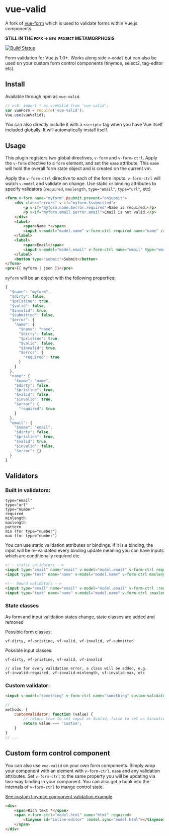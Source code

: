 # vue-valid

A fork of [vue-form](https://fergaldoyle/vue-form) which is used to validate forms within Vue.js components.

**STILL IN THE `FORK` -> `NEW PROJECT` METAMORPHOSIS**

[![Build Status](https://semaphoreci.com/api/v1/optick/vue-valid/branches/master/badge.svg)](https://semaphoreci.com/optick/vue-valid)

Form validation for Vue.js 1.0+. Works along side `v-model` but can also be used on your custom form control components (tinymce, select2, tag-editor etc).

## Install

Available through npm as `vue-valid`.

```javascript
// es6: import * as vueValid from 'vue-valid';
var vueForm = require('vue-valid');
Vue.use(vueValid);
```

You can also directly include it with a `<script>` tag when you have Vue itself included globally. It will automatically install itself.

## Usage

This plugin registers two global directives, `v-form` and `v-form-ctrl`. Apply the `v-form` directive to a `form` element, and set the `name` attribute. This `name` will hold the overall form state object and is created on the current vm.

Apply the `v-form-ctrl` directive to each of the form inputs. `v-form-ctrl` will watch `v-model` and validate on change. Use static or binding attributes to specify validators (`required`, `maxlength`, `type="email"`, `type="url"`, etc)

```html
<form v-form name="myform" @submit.prevent="onSubmit">
    <div class="errors" v-if="myform.$submitted">
        <p v-if="myform.name.$error.required">Name is required.</p>
        <p v-if="myform.email.$error.email">Email is not valid.</p>
    </div>
    <label>
        <span>Name *</span>
        <input v-model="model.name" v-form-ctrl required name="name" />
    </label>
    <label>
        <span>Email</span>
        <input v-model="model.email" v-form-ctrl name="email" type="email" />
    </label>
    <button type="submit">Submit</button>
</form>
<pre>{{ myform | json }}</pre>
```

`myform` will be an object with the following properties:

```javascript
{
  "$name": "myform",
  "$dirty": false,
  "$pristine": true,
  "$valid": false,
  "$invalid": true,
  "$submitted": false,
  "$error": {
    "name": {
      "$name": "name",
      "$dirty": false,
      "$pristine": true,
      "$valid": false,
      "$invalid": true,
      "$error": {
        "required": true
      }
    }
  },
  "name": {
    "$name": "name",
    "$dirty": false,
    "$pristine": true,
    "$valid": false,
    "$invalid": true,
    "$error": {
      "required": true
    }
  },
  "email": {
    "$name": "email",
    "$dirty": false,
    "$pristine": true,
    "$valid": true,
    "$invalid": false,
    "$error": {}
  }
}
```

## Validators

### Built in validators:

```
type="email"
type="url"
type="number"
required
minlength
maxlength
pattern
min (for type="number")
max (for type="number")
```

You can use static validation attributes or bindings. If it is a binding, the input will be re-validated every binding update meaning you can have inputs which are conditionally required etc.

```html
<!-- static validators -->
<input type="email" name="email" v-model="model.email" v-form-ctrl required />
<input type="text" name="name" v-model="model.name" v-form-ctrl maxlength="25" minlength="5" />

<!-- bound validators -->
<input type="email" name="email" v-model="model.email" v-form-ctrl :required="isRequired" />
<input type="text" name="name" v-model="model.name" v-form-ctrl :maxlength="maxLen" :minlength="minLen" />
```

### State classes

As form and input validation states change, state classes are added and removed

Possible form classes:

```
vf-dirty, vf-pristine, vf-valid, vf-invalid, vf-submitted
```

Possible input classes:

```
vf-dirty, vf-pristine, vf-valid, vf-invalid

// also for every validation error, a class will be added, e.g.
vf-invalid-required, vf-invalid-minlength, vf-invalid-max, etc
```

### Custom validator:

```html
<input v-model="something" v-form-ctrl name="something" custom-validator="customValidator" />
```

```javascript
// ...
methods: {
    customValidator: function (value) {
        // return true to set input as $valid, false to set as $invalid
        return value === 'custom';
    }
}
// ...
```

## Custom form control component

You can also use `vue-valid` on your own form components. Simply wrap your component with an element with `v-form-ctrl`, `name` and any validation attributes. Set `v-form-ctrl` to the same property you will be updating via two-way binding in your component. You can also get a hook into the internals of `v-form-ctrl` to mange control state.

[See custom tinymce component validation example](https://github.com/optick/vue-valid/tree/master/example)

```html
<div>
    <span>Rich text *</span>
    <span v-form-ctrl="model.html" name="html" required>
        <tinymce id="inline-editor" :model.sync="model.html"></tinymce>
    </span>
</div>
```
